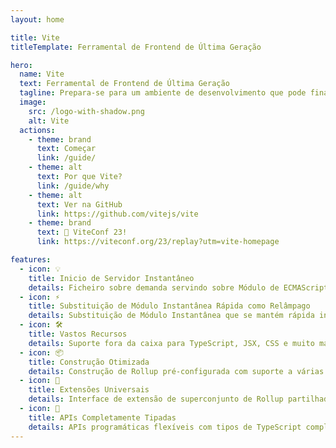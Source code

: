 ```yaml
---
layout: home

title: Vite
titleTemplate: Ferramental de Frontend de Última Geração

hero:
  name: Vite
  text: Ferramental de Frontend de Última Geração
  tagline: Prepara-se para um ambiente de desenvolvimento que pode finalmente acompanhá-lo.
  image:
    src: /logo-with-shadow.png
    alt: Vite
  actions:
    - theme: brand
      text: Começar
      link: /guide/
    - theme: alt
      text: Por que Vite?
      link: /guide/why
    - theme: alt
      text: Ver na GitHub
      link: https://github.com/vitejs/vite
    - theme: brand
      text: 🎉 ViteConf 23!
      link: https://viteconf.org/23/replay?utm=vite-homepage

features:
  - icon: 💡
    title: Inicio de Servidor Instantâneo
    details: Ficheiro sobre demanda servindo sobre Módulo de ECMAScript, sem necessidade de empacotamento!
  - icon: ⚡️
    title: Substituição de Módulo Instantânea Rápida como Relâmpago
    details: Substituição de Módulo Instantânea que se mantém rápida independentemente do tamanho da aplicação.
  - icon: 🛠️
    title: Vastos Recursos
    details: Suporte fora da caixa para TypeScript, JSX, CSS e muito mais.
  - icon: 📦
    title: Construção Otimizada
    details: Construção de Rollup pré-configurada com suporte a várias páginas e mode de biblioteca.
  - icon: 🔩
    title: Extensões Universais
    details: Interface de extensão de superconjunto de Rollup partilhada entre o desenvolvimento e a construção.
  - icon: 🔑
    title: APIs Completamente Tipadas
    details: APIs programáticas flexíveis com tipos de TypeScript completos.
---
```

